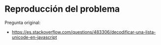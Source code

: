 # Reproducción del problema
Pregunta original:
* https://es.stackoverflow.com/questions/483306/decodificar-una-lista-unicode-en-javascript
